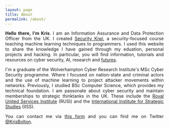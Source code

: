 ```yaml
---
layout: page
title: About
permalink: /about/
---
```


<style>p { text-align: justify; }</style>

**Hello there, I'm Kris**. I am an Information Assurance and Data Protection Officer from the UK. I created <a href="https://security.kiwi" target="_blank">Security Kiwi</a>, a security-focused course teaching machine learning techniques to programmers. I used this website to share the knowledge I have gained through my eduation, personal projects and hacking. In particular, you will find information, tutorials and resources on cyber security, AI, research and [futures](/futures).

I'm a graduate of the Wolverhampton Cyber Research Institute's MSc Cyber Security programme. Where I focused on nation-state and criminal actors and the use of machine learning to project attacker movements within networks. Previously, I studied BSc Computer Science, which provides my technical foundation. I am passonate about cyber security and maintain memberships to strategic thinktanks in the UK. These include the <a href="https://rusi.org" target="_blank">Royal United Services Institute</a> (RUSI) and the <a href="https://www.iiss.org" target="_blank">International Institute for Strategic Studies</a> (IISS).

You can contact me via <a href="/contact">this form</a> and you can find me on Twitter <a href="https://twitter.com/krisbolton" target="_blank">@KrisBolton</a>.